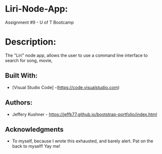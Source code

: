 # Liri-Node-App:

Assignment #9 - U of T Bootcamp


# Description:

The "Liri" node app, allows the user to use a command line interface to search for song, movie, 


## Built With:

* [Visual Studio Code] -(https://code.visualstudio.com)


## Authors:

* Jeffery Kushner - https://jeffk77.github.io/bootstrap-portfolio/index.html


## Acknowledgments

* To myself, because I wrote this exhausted, and barely alert. Pat on the back to myself! Yay me!
